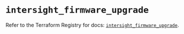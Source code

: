 # `intersight_firmware_upgrade`

Refer to the Terraform Registry for docs: [`intersight_firmware_upgrade`](https://registry.terraform.io/providers/ciscodevnet/intersight/1.0.71/docs/resources/firmware_upgrade).
